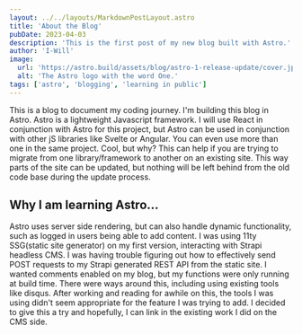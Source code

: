 ```yaml
---
layout: ../../layouts/MarkdownPostLayout.astro
title: 'About the Blog'
pubDate: 2023-04-03
description: 'This is the first post of my new blog built with Astro.'
author: 'I-Will'
image:
  url: 'https://astro.build/assets/blog/astro-1-release-update/cover.jpeg'
  alt: 'The Astro logo with the word One.'
tags: ['astro', 'blogging', 'learning in public']
---
```


This is a blog to document my coding journey. I'm building this blog in
Astro. Astro is a lightweight Javascript framework. I will use React in
conjunction with Astro for this project, but Astro can be used in
conjunction with other jS libraries like Svelte or Angular. You can even
use more than one in the same project. Cool, but why? This can help if you
are trying to migrate from one library/framework to another on an existing
site. This way parts of the site can be updated, but nothing will be left
behind from the old code base during the update process.

## Why I am learning Astro...

Astro uses server side rendering, but can also handle dynamic
functionality, such as logged in users being able to add content. I was
using 11ty SSG(static site generator) on my first version, interacting
with Strapi headless CMS. I was having trouble figuring out how to
effectively send POST requests to my Strapi generated REST API from the
static site. I wanted comments enabled on my blog, but my functions were
only running at build time. There were ways around this, including using
existing tools like disqus. After working and reading for awhile on this,
the tools I was using didn't seem appropriate for the feature I was trying
to add. I decided to give this a try and hopefully, I can link in the
existing work I did on the CMS side.
